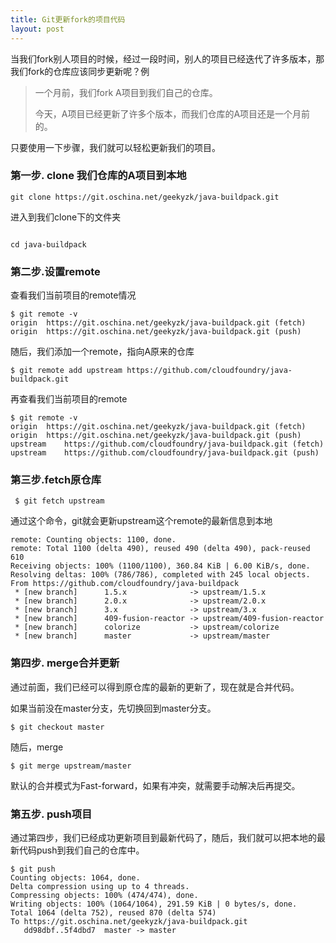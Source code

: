 ```yaml
---
title: Git更新fork的项目代码
layout: post 
---
```


当我们fork别人项目的时候，经过一段时间，别人的项目已经迭代了许多版本，那我们fork的仓库应该同步更新呢？例

> 一个月前，我们fork A项目到我们自己的仓库。
>
> 今天，A项目已经更新了许多个版本，而我们仓库的A项目还是一个月前的。

只要使用一下步骤，我们就可以轻松更新我们的项目。

### 第一步. clone 我们仓库的A项目到本地

```
git clone https://git.oschina.net/geekyzk/java-buildpack.git
```

进入到我们clone下的文件夹

```

cd java-buildpack

```

<!--more-->
### 第二步.设置remote

查看我们当前项目的remote情况

```
$ git remote -v
origin	https://git.oschina.net/geekyzk/java-buildpack.git (fetch)
origin	https://git.oschina.net/geekyzk/java-buildpack.git (push)
```

随后，我们添加一个remote，指向A原来的仓库

```
$ git remote add upstream https://github.com/cloudfoundry/java-buildpack.git
```

再查看我们当前项目的remote

```
$ git remote -v
origin	https://git.oschina.net/geekyzk/java-buildpack.git (fetch)
origin	https://git.oschina.net/geekyzk/java-buildpack.git (push)
upstream	https://github.com/cloudfoundry/java-buildpack.git (fetch)
upstream	https://github.com/cloudfoundry/java-buildpack.git (push)
```

### 第三步.fetch原仓库

```
 $ git fetch upstream
```

通过这个命令，git就会更新upstream这个remote的最新信息到本地

```
remote: Counting objects: 1100, done.
remote: Total 1100 (delta 490), reused 490 (delta 490), pack-reused 610
Receiving objects: 100% (1100/1100), 360.84 KiB | 6.00 KiB/s, done.
Resolving deltas: 100% (786/786), completed with 245 local objects.
From https://github.com/cloudfoundry/java-buildpack
 * [new branch]      1.5.x              -> upstream/1.5.x
 * [new branch]      2.0.x              -> upstream/2.0.x
 * [new branch]      3.x                -> upstream/3.x
 * [new branch]      409-fusion-reactor -> upstream/409-fusion-reactor
 * [new branch]      colorize           -> upstream/colorize
 * [new branch]      master             -> upstream/master
```

### 第四步. merge合并更新

通过前面，我们已经可以得到原仓库的最新的更新了，现在就是合并代码。

如果当前没在master分支，先切换回到master分支。

```
$ git checkout master
```

随后，merge

```
$ git merge upstream/master
```

默认的合并模式为Fast-forward，如果有冲突，就需要手动解决后再提交。

### 第五步. push项目

通过第四步，我们已经成功更新项目到最新代码了，随后，我们就可以把本地的最新代码push到我们自己的仓库中。

```
$ git push
Counting objects: 1064, done.
Delta compression using up to 4 threads.
Compressing objects: 100% (474/474), done.
Writing objects: 100% (1064/1064), 291.59 KiB | 0 bytes/s, done.
Total 1064 (delta 752), reused 870 (delta 574)
To https://git.oschina.net/geekyzk/java-buildpack.git
   dd98dbf..5f4dbd7  master -> master
```

